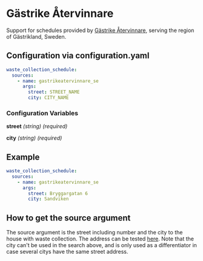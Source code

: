 # Gästrike Återvinnare

Support for schedules provided by [Gästrike Återvinnare](https://gastrikeatervinnare.se/privat/hamtningsdag/), serving the region of Gästrikland, Sweden.

## Configuration via configuration.yaml

```yaml
waste_collection_schedule:
  sources:
    - name: gastrikeatervinnare_se
      args:
        street: STREET_NAME
        city: CITY_NAME
```

### Configuration Variables

**street**
*(string) (required)*

**city**
*(string) (required)*

## Example

```yaml
waste_collection_schedule:
  sources:
    - name: gastrikeatervinnare_se
      args:
        street: Bryggargatan 6
        city: Sandviken
```

## How to get the source argument

The source argument is the street including number and the city to the house with waste collection.
The address can be tested [here](https://gastrikeatervinnare.se/privat/hamtningsdag/).
Note that the city can't be used in the search above, and is only used as a differentiator in case several citys have the same street address.
